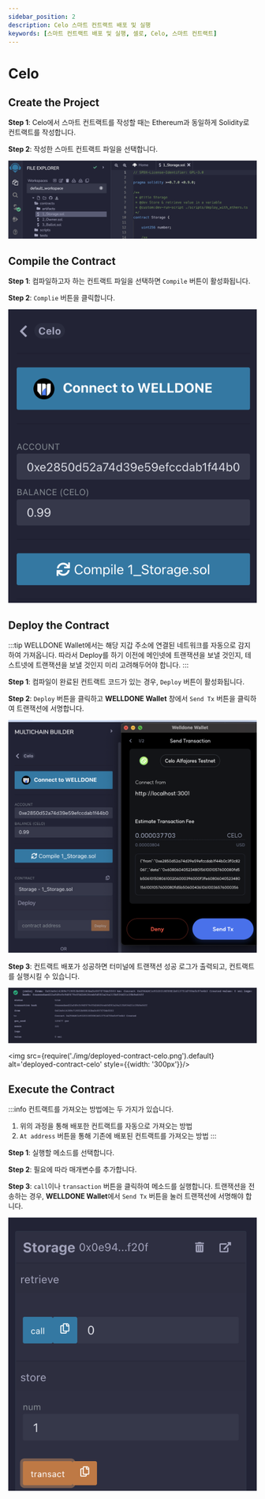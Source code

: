 ```yaml
---
sidebar_position: 2
description: Celo 스마트 컨트랙트 배포 및 실행
keywords: [스마트 컨트랙트 배포 및 실행, 셀로, Celo, 스마트 컨트랙트]
---
```


# Celo

## Create the Project

**Step 1**: Celo에서 스마트 컨트랙트를 작성할 때는 Ethereum과 동일하게 Solidity로 컨트랙트를 작성합니다. 

**Step 2**: 작성한 스마트 컨트랙트 파일을 선택합니다.

![Select Project](img/create-project-celo.png?raw=true 'Select Project')

## Compile the Contract

**Step 1**: 컴파일하고자 하는 컨트랙트 파일을 선택하면 `Compile` 버튼이 활성화됩니다.

**Step 2**: `Complie` 버튼을 클릭합니다.

![Project Compile](img/compile-celo.png?raw=true 'Project Compile')

## Deploy the Contract

:::tip
WELLDONE Wallet에서는 해당 지갑 주소에 연결된 네트워크를 자동으로 감지하여 가져옵니다. 따라서 Deploy를 하기 이전에 메인넷에 트랜잭션을 보낼 것인지, 테스트넷에 트랜잭션을 보낼 것인지 미리 고려해두어야 합니다.
:::

**Step 1**: 컴파일이 완료된 컨트랙트 코드가 있는 경우, `Deploy` 버튼이 활성화됩니다.

**Step 2**: `Deploy` 버튼을 클릭하고 **WELLDONE Wallet** 창에서 `Send Tx` 버튼을 클릭하여 트랜잭션에 서명합니다.

![Deploy](img/deploy-celo.png?raw=true 'Deploy')

**Step 3**: 컨트랙트 배포가 성공하면 터미널에 트랜잭션 성공 로그가 출력되고, 컨트랙트를 실행시킬 수 있습니다.

![Tx Success Log](img/txlog-success-celo.png?raw=true 'Tx Success Log')

<img src={require('./img/deployed-contract-celo.png').default} alt='deployed-contract-celo' style={{width: '300px'}}/>

## Execute the Contract

:::info
컨트랙트를 가져오는 방법에는 두 가지가 있습니다.

1. 위의 과정을 통해 배포한 컨트랙트를 자동으로 가져오는 방법
2. `At address` 버튼을 통해 기존에 배포된 컨트랙트를 가져오는 방법
:::

**Step 1**: 실행할 메소드를 선택합니다.

**Step 2**: 필요에 따라 매개변수를 추가합니다.

**Step 3**: `call`이나 `transaction` 버튼을 클릭하여 메소드를 실행합니다. 트랜잭션을 전송하는 경우, **WELLDONE Wallet**에서 `Send Tx` 버튼을 눌러 트랜잭션에 서명해야 합니다.

  ![Deployed Contract](img/call_view_celo.png?raw=true 'Deployed Contract')
